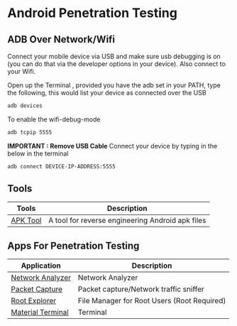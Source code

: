 # Android Penetration Testing

## ADB Over Network/Wifi

Connect your mobile device via USB and make sure usb debugging is on (you can do that via the developer options in your device). Also connect to your Wifi.

Open up the Terminal , provided you have the adb set in your PATH, type the following, this would list your device as connected over the USB

```bash
adb devices
```

To enable the wifi-debug-mode

```bash
adb tcpip 5555
```

__IMPORTANT : Remove USB Cable__
Connect your device by typing in the below in the terminal

```bash
adb connect DEVICE-IP-ADDRESS:5555

```

## Tools

| Tools                                              | Description                                      |
|----------------------------------------------------|--------------------------------------------------|
| [APK Tool](https://ibotpeaches.github.io/Apktool/) | A tool for reverse engineering Android apk files |

## Apps For Penetration Testing

| Application                                                                                                                                        | Description                                 |
|----------------------------------------------------------------------------------------------------------------------------------------------------|---------------------------------------------|
| [Network Analyzer](https://play.google.com/store/apps/details?id=net.techet.netanalyzerlite.an)                                                    | Network Analyzer                            |
| [Packet Capture](https://www.apkmirror.com/apk/grey-shirts/packet-capture/packet-capture-1-4-7-release/packet-capture-1-4-7-android-apk-download/) | Packet capture/Network traffic sniffer      |
| [Root Explorer](https://play.google.com/store/apps/details?id=com.speedsoftware.rootexplorer)                                                      | File Manager for Root Users (Root Required) |
| [Material Terminal](https://play.google.com/store/apps/details?id=yarolegovich.materialterminal&hl=en)                                             | Terminal                                    |